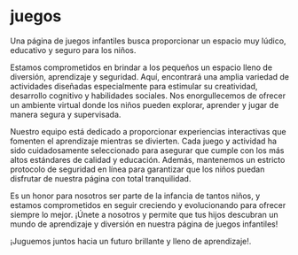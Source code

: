 # juegos
 Una página de juegos infantiles busca proporcionar un espacio muy lúdico, educativo y seguro para los niños.

 Estamos comprometidos en brindar a los pequeños un espacio lleno de diversión, aprendizaje y seguridad. Aquí, encontrará una amplia variedad de actividades diseñadas especialmente para estimular su creatividad, desarrollo cognitivo y habilidades sociales. Nos enorgullecemos de ofrecer un ambiente virtual donde los niños pueden explorar, aprender y jugar de manera segura y supervisada.

Nuestro equipo está dedicado a proporcionar experiencias interactivas que fomenten el aprendizaje mientras se divierten. Cada juego y actividad ha sido cuidadosamente seleccionado para asegurar que cumple con los más altos estándares de calidad y educación. Además, mantenemos un estricto protocolo de seguridad en línea para garantizar que los niños puedan disfrutar de nuestra página con total tranquilidad.

Es un honor para nosotros ser parte de la infancia de tantos niños, y estamos comprometidos en seguir creciendo y evolucionando para ofrecer siempre lo mejor. ¡Únete a nosotros y permite que tus hijos descubran un mundo de aprendizaje y diversión en nuestra página de juegos infantiles!

¡Juguemos juntos hacia un futuro brillante y lleno de aprendizaje!.
